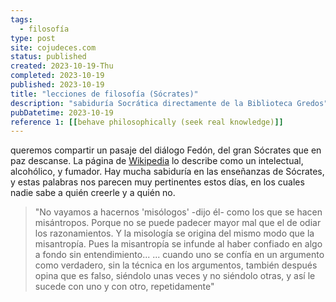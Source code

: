```yaml
---
tags:
  - filosofía
type: post
site: cojudeces.com
status: published
created: 2023-10-19-Thu
completed: 2023-10-19
published: 2023-10-19
title: "lecciones de filosofía (Sócrates)"
description: "sabiduría Socrática directamente de la Biblioteca Gredos"
pubDatetime: 2023-10-19
reference 1: [[behave philosophically (seek real knowledge)]]
---
```

queremos compartir un pasaje del diálogo Fedón, del gran Sócrates que en paz descanse. La página de [Wikipedia](https://en.wikipedia.org/wiki/S%C3%B3crates) lo describe como un intelectual, alcohólico, y fumador.
Hay mucha sabiduría en las enseñanzas de Sócrates, y estas palabras nos parecen muy pertinentes estos días, en los cuales nadie sabe a quién creerle y a quién no.

> "No vayamos a hacernos 'misólogos' -dijo él- como los que se hacen misántropos. Porque no se puede padecer mayor mal que el de odiar los razonamientos. Y la misología se origina del mismo modo que la misantropía. Pues la misantropía se infunde al haber confiado en algo a fondo sin entendimiento...
> ... cuando uno se confía en un argumento como verdadero, sin la técnica en los argumentos, también después opina que es falso, siéndolo unas veces y no siéndolo otras, y así le sucede con uno y con otro, repetidamente"